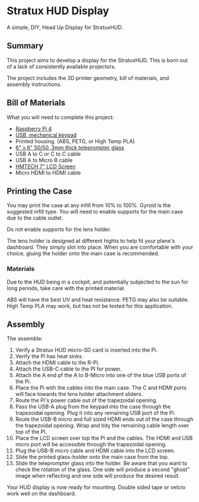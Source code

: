# Stratux HUD Display

A simple, DIY, Head Up Display for StratuxHUD.

## Summary

This project aims to develop a display for the StratuxHUD. This is born out of a lack of consistently available projectors.

The project includes the 3D printer geometry, bill of materials, and assembly instructions.

## Bill of Materials

What you will need to complete this project:

- [Raspberry Pi 4](https://www.amazon.com/Raspberry-Pi-RPI4-MODBP-4GB-Model-4GB/dp/B09TTNF8BT?ref_=ast_sto_dp)
- [USB, mechanical keypad](https://www.amazon.com/Mechanical-Numeric-Backlit-Desktop-Computer/dp/B07FFLNF5C?ref_=ast_sto_dp)
- Printed housing. (ABS, PETG, or High Temp PLA)
- [6" x 6" 50/50, 3mm thick teleprompter glass](https://telepromptermirror.com/sample/)
- USB A to C or C to C cable
- USB A to Micro B cable
- [HMTECH 7" LCD Screen](https://www.amazon.com/HMTECH-Raspberry-Pi-Monitor-Non-Touch/dp/B09MFNLRQQ?th=1)
- Micro HDMI to HDMI cable

## Printing the Case

You may print the case at any infill from 10% to 100%. Gyroid is the suggested infill type. You will need to enable supports for the main case due to the cable outlet.

Do not enable supports for the lens holder.

The lens holder is designed at different hights to help fit your plane's dashboard. They simply slot into place. When you are comfortable with your choice, gluing the holder onto the main case is recommended.

### Materials

Due to the HUD being in a cockpit, and potentially subjected to the sun for long periods, take care with the printed material.

ABS will have the best UV and heat resistance. PETG may also be suitable. High Temp PLA may work, but has not be tested for this application.

## Assembly

The assemble:

1. Verify a Stratux HUD micro-SD card is inserted into the Pi.
1. Verify the Pi has heat sinks.
1. Attach the HDMI cable to the R-Pi.
1. Attach the USB-C cable to the PI for power.
1. Attach the A end pf the A to B-Micro into one of the blue USB ports of the Pi.
1. Place the Pi with the cables into the main case. The C and HDMI ports will face towards the lens holder attachment sliders.
1. Route the Pi's power cable out of the trapezoidal opening.
1. Pass the USB-A plug from the keypad into the case through the trapezoidal opening. Plug it into any remaining USB port of the Pi.
1. Route the USB-B micro and full sized HDMI ends out of the case through the trapezoidal opening. Wrap and tidy the remaining cable length over top of the PI.
1. Place the LCD screen over top the Pi and the cables. The HDMI and USB micro port will be accessible through the trapezoidal opening.
1. Plug the USB-B micro cable and HDMI cable into the LCD screen.
1. Slide the printed glass-holder onto the main case from the top.
1. Slide the teleprompter glass into the holder. Be aware that you want to check the rotation of the glass. One side will produce a second "ghost" image when reflecting and one side will produce the desired result.

Your HUD display is now ready for mounting. Double sided tape or velcro work well on the dashboard.
